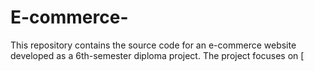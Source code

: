 # E-commerce-
This repository contains the source code for an e-commerce website developed as a 6th-semester diploma project. The project focuses on [
